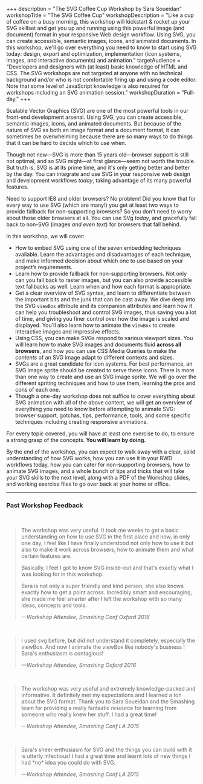 +++
description = "The SVG Coffee Cup Workshop by Sara Soueidan"
workshopTitle = "The SVG Coffee Cup"
workshopDescription = "Like a cup of coffee on a busy morning, this workshop will kickstart & rocket up your SVG skillset and get you up and running using this powerful image (and document) format in your responsive Web design workflow. Using SVG, you can create accessible, semantic images, icons, and animated documents. In this workshop, we'll go over everything you need to know to start using SVG today: design, export and optimization, implementation (icon systems, images, and interactive documents) and animation."
targetAudience = "Developers and designers with (at least) basic knowledge of HTML and CSS. The SVG workshops are not targeted at anyone with no technical background and/or who is not comfortable firing up and using a code editor. Note that some level of JavaScript knowledge is also required for workshops including an SVG animation session."
workshopDuration = "Full-day."
+++


<p>
	Scalable Vector Graphics (SVG) are one of the most powerful tools in our front-end development arsenal. Using SVG, you can create accessible, semantic images, icons, and animated documents. But because of the nature of SVG as both an image format and a document format, it can sometimes be overwhelming because there are so many ways to do things that it can be hard to decide which to use when.
</p>
<p>
	Though not new—SVG is more than 15 years old—browser support is still not optimal, and so SVG might—at first glance—seem not worth the trouble. But truth is, SVG is at its prime time, and it's only getting better and better by the day. You can integrate and use SVG in your responsive web design and development workflows <em>today</em>, taking advantage of its many powerful features.
</p>
<p>
	Need to support IE8 and older browsers? No problem! Did you know that for every way to use SVG (which are many!) you get at least two ways to provide fallback for non-supporting browsers? So you don't need to worry about those older browsers at all. You can use SVg <em>today</em>, and gracefully fall back to non-SVG (images <em>and even text</em>) for browsers that fall behind.
</p>
<p>
	In this workshop, we will cover:
</p>
<ul>
	<li>
		How to embed SVG using one of the seven embedding techniques available. Learn the advantages and disadvantages of each technique, and make informed decision about which one to use based on your project’s requirements.
	</li>
	<li>
		Learn how to provide fallback for non-supporting browsers. Not only can you fall back to raster images, but you can also provide accessible text fallbacks as well. Learn when and how each format is appropriate.
	</li>
	<li>
		Get a clear overview of SVG syntax, and learn to differentiate between the important bits and the junk that can be cast away.
		We dive deep into the SVG <code>viewBox</code> attribute and its companion attributes and learn how it can help you troubleshoot and control SVG images, thus saving you a lot of time, and giving you finer control over how the image is scaled and displayed. You'll also learn how to animate the <code>viewBox</code> to create interactive images and impressive effects.
	</li>
	<li>
		Using CSS, you can make SVGs respond to various viewport sizes. You will learn how to make SVG images and documents fluid <strong>across all browsers</strong>, and how you can use CSS Media Queries to make <em>the contents</em> of an SVG image adapt to different contexts and sizes.
	</li>
	<li>
		SVGs are a great candidate for icon systems. For best performance, an SVG image sprite should be created to serve these icons. There is more than one way to create and use an SVG image sprite. We will go over the different spriting techniques and how to use them, learning the pros and cons of each one.
	</li>
	<li>
		Though a one-day workshop does not suffice to cover everything about SVG animation with all of the above content, we will get an overview of everything you need to know before attempting to animate SVG: browser support, gotchas, tips, performance, tools, and some specific techniques including creating responsive animations.
	</li>
</ul>
<p>
	For every topic covered, you will have at least one exercise to do, to ensure a strong grasp of the concepts. <strong>You will learn by doing.</strong>
</p>
<p>
	By the end of the workshop, you can expect to walk away with a clear, solid understanding of how SVG works, how you can use it in your RWD workflows today, how you can cater for non-supporting browsers, how to animate SVG images, and a whole bunch of tips and tricks that will take your SVG skills to the next level, along with a PDF of the Workshop slides, and working exercise files to go over back at your home or office.
</p>


<hr>

<h3>Past Workshop Feedback</h3>
<br>
<blockquote class="testimonial">
	<p>
		The workshop was very useful. It took me weeks to get a basic understanding on how to use SVG in the first place and now, in only one day, I feel like I have finally understood not only how to use it but also to make it work across browsers, how to animate them and what certain features are.
	</p> 
	<p>
		Basically, I feel I got to know SVG inside-out and that's exactly what I was looking for in this workshop.
	</p>
	<p>
		Sara is not only a super friendly and kind person, she also knows exactly how to get a point across. Incredibly smart and encouraging, she made me feel smarter after I left the workshop with so many ideas, concepts and tools.
	</p>
	<cite>—Workshop Attendee, Smashing Conf Oxford 2016</cite>
</blockquote> 
<br>
<blockquote class="testimonial">
	<p>
		I used svg before, but did not understand it completely, especially the viewBox. And now I animate the viewBox like nobody's business ! Sara's enthusiasm is contagious!
	</p>
	<cite>—Workshop Attendee, Smashing Oxford 2016</cite>
</blockquote>
<br>
<blockquote class="testimonial">
	<p>
		The workshop was very useful and extremely knowledge-packed and informative. It definitely met my expectations and I learned a ton about the SVG format. Thank you to Sara Soueidan and the Smashing team for providing a really fantastic resource for learning from someone who really knew her stuff. I had a great time!
	</p>
	<cite>—Workshop Attendee, Smashing Conf LA 2015</cite>
</blockquote>
<br>
<blockquote class="testimonial">
	<p>Sara's sheer enthusiasm for SVG and the things you can build with it is utterly infectious! I had a great time and learnt lots of new things I had *no* idea you could do with SVG.</p>
	<cite>—Workshop Attendee, Smashing Conf LA 2015</cite>
</blockquote>
<br>
